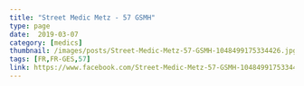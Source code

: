 ```yaml
---
title: "Street Medic Metz - 57 GSMH"
type: page
date:  2019-03-07
category: [medics]
thumbnail: /images/posts/Street-Medic-Metz-57-GSMH-1048499175334426.jpg
tags: [FR,FR-GES,57]
link: https://www.facebook.com/Street-Medic-Metz-57-GSMH-1048499175334426/
---
```

